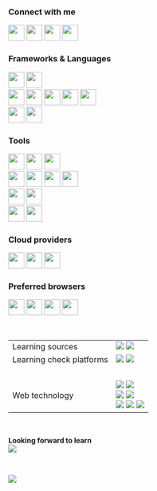 ### Connect with me
<p>
    <a href="https://www.facebook.com/Cristian.Donati.1980" target="_blank"><img src="https://img.shields.io/badge/facebook-white.svg?style=for-the-badge&logo=facebook&logoColor=1877F2" height="32"></a>
    <a href="https://instagram.com/cris-donati" target="_blank"><img src="https://img.shields.io/badge/instagram-white.svg?style=for-the-badge&logo=instagram&logoColor=E4405F" height="32"></a>
    <a href="https://linkedin.com/in/cristian-donati" target="_blank"><img src="https://img.shields.io/badge/linkedin-white.svg?style=for-the-badge&logo=linkedin&logoColor=0077B5" height="32"></a>
    <a href="https://twitter.com/cristiandonati8" target="_blank"><img src="https://img.shields.io/badge/twitter-white.svg?style=for-the-badge&logo=twitter&logoColor=1DA1F2" height="32"></a>
</p>

### Frameworks & Languages

<p>
    <img src="https://img.shields.io/badge/.NET-white?style=for-the-badge&logo=.net&logoColor=5128D4" height="32">
    <img src="https://img.shields.io/badge/-C%23-white?style=for-the-badge&logo=c-sharp&logoColor=239120" height="32">
    <br/>
    <img src="https://img.shields.io/badge/-Angular-white?style=for-the-badge&logo=Angular&logoColor=DD0031" height="32">
    <img src="https://img.shields.io/badge/-HTML5-white?style=for-the-badge&logo=HTML5&logoColor=E34F26" height="32">
    <img src="https://img.shields.io/badge/-CSS3-white?style=for-the-badge&logo=CSS3&logoColor=1572B6" height="32">
    <img src="https://img.shields.io/badge/-JavaScript-white?style=for-the-badge&logo=JavaScript&logoColor=F7DF1E" height="32">
    <img src="https://img.shields.io/badge/-TypeScript-white?style=for-the-badge&logo=TypeScript&logoColor=007ACC" height="32">
    <br/>
    <img src="https://img.shields.io/badge/SQL%20Server-white?style=for-the-badge&logo=Microsoft%20SQL%20Server&logoColor=CC2927" height="32">
    <img src="https://img.shields.io/badge/MySQL-white?style=for-the-badge&logo=MySQL&logoColor=4479A1" height="32">
</p>

### Tools

<p>
    <img src="https://img.shields.io/badge/Visual%20Studio-white?style=for-the-badge&logo=Visual%20Studio&logoColor=5C2D91" height="32">
    <img src="https://img.shields.io/badge/Visual%20Studio%20Code-white?style=for-the-badge&logo=Visual%20Studio%20Code&logoColor=007ACC" height="32">
    <img src="https://img.shields.io/badge/Webstorm-white?style=for-the-badge&logo=Webstorm&logoColor=000000" height="32">
    <br/>
    <img src="https://img.shields.io/badge/Git-white?style=for-the-badge&logo=Git&logoColor=F44D27" height="32">
    <img src="https://img.shields.io/badge/BitBucket-white?style=for-the-badge&logo=BitBucket&logoColor=0052CC" height="32">
    <img src="https://img.shields.io/badge/Github-white?style=for-the-badge&logo=Github&logoColor=181717" height="32">
    <img src="https://img.shields.io/badge/GitLab-white?style=for-the-badge&logo=GitLab&logoColor=FCA121" height="32">
    <br/>
    <img src="https://img.shields.io/badge/Azure%20DevOps-white?style=for-the-badge&logo=Azure%20DevOps&logoColor=0078D7" height="32">
    <img src="https://img.shields.io/badge/Jenkins-white?style=for-the-badge&logo=Jenkins&logoColor=D24939" height="32">
    <br/>
    <img src="https://img.shields.io/badge/Jira-white?style=for-the-badge&logo=Jira&logoColor=0052CC" height="32">
    <img src="https://img.shields.io/badge/Trello-white?style=for-the-badge&logo=Trello&logoColor=0079BF" height="32">
</p>

### Cloud providers
<p>
    <img src="https://img.shields.io/badge/Amazon%20AWS-white?style=for-the-badge&logo=Amazon%20AWS&logoColor=FF9900" height="32">
    <img src="https://img.shields.io/badge/Microsoft%20Azure-white?style=for-the-badge&logo=Microsoft%20Azure&logoColor=0089D6" height="32">
    <img src="https://img.shields.io/badge/Google%20Cloud-white?style=for-the-badge&logo=Google%20Cloud&logoColor=4285F4" height="32">
</p>






### Preferred browsers
<p>
    <img src="https://img.shields.io/badge/Chrome-white?style=for-the-badge&logo=Google%20Chrome&logoColor=4285F4" height="32">
    <img src="https://img.shields.io/badge/Edge-white?style=for-the-badge&logo=Microsoft%20Edge&logoColor=0078D7" height="32">
    <img src="https://img.shields.io/badge/Firefox-white?style=for-the-badge&logo=Firefox&logoColor=FF7139" height="32">
    <img src="https://img.shields.io/badge/Opera-white?style=for-the-badge&logo=Opera&logoColor=FF1B2D" height="32">
</p>




<br/>

<table>
<tr><td>
Learning sources
</td><td>
<img src="https://img.shields.io/badge/-Pluralsight-F15B2A?style=flat-square&logo=Pluralsight&logoColor=white">
<img src="https://img.shields.io/badge/-Coursera-2A73CC?style=flat-square&logo=Coursera&logoColor=white">
</td></tr>
<tr><td>
Learning check platforms
</td><td>
<img src="https://img.shields.io/badge/-CodeWars-AD2C27?style=flat-square&logo=CodeWars&logoColor=white">
<img src="https://img.shields.io/badge/-HackerRank-2EC866?style=flat-square&logo=HackerRank&logoColor=white">
</td></tr>
<tr><td>
&nbsp;&nbsp;&nbsp;&nbsp;&nbsp;
</td><td>
&nbsp;&nbsp;&nbsp;&nbsp;&nbsp;
</td></tr>
<tr><td>
Web technology
</td><td>
<img src="https://img.shields.io/badge/-NPM-CB3837?style=flat-square&logo=NPM&logoColor=white">
<img src="https://img.shields.io/badge/-NuGet-004880?style=flat-square&logo=NuGet&logoColor=white">
<br/>
<img src="https://img.shields.io/badge/-Bootstrap-563D7C?style=flat-square&logo=Bootstrap&logoColor=white">
<img src="https://img.shields.io/badge/-Material%20Design-757575?style=flat-square&logo=Material%20Design&logoColor=white">
<br/>
<img src="https://img.shields.io/badge/-Auth0-EB5424?style=flat-square&logo=Auth0&logoColor=white">
<img src="https://img.shields.io/badge/-OpenID-F78C40?style=flat-square&logo=OpenID&logoColor=white">
<img src="https://img.shields.io/badge/-JWT-000000?style=flat-square&logo=JSON%20Web%20Tokens&logoColor=white">
</td></tr>
</table>
<br/>

**Looking forward to learn**
<br/>
<img src="https://img.shields.io/badge/-React-61DAFB?style=flat-square&logo=React&logoColor=white">
<br/>

<!--
<details open>
<summary><b>Looking forward to learn</b></summary>

<img align="left" width="490" height="165" src="https://github-readme-stats.vercel.app/api?username=cristian-donati&show_icons=true&hide_border=true&line_height=20&title_color=f69673&icon_color=1b93c9&show_owner=true">

<img src ="https://github-readme-stats.vercel.app/api/top-langs/?username=aveek-saha&layout=compact&hide_border=true&langs_count=10&hide=jupyter%20notebook,tex,css,php">

</details>
-->

<br/>

![](https://komarev.com/ghpvc/?username=cristian-donati&color=brightgreen)

